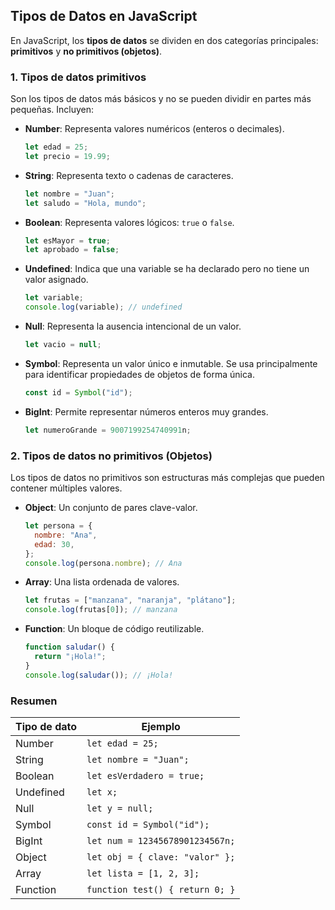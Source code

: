 ## Tipos de Datos en JavaScript

En JavaScript, los **tipos de datos** se dividen en dos categorías principales: **primitivos** y **no primitivos (objetos)**.

### **1. Tipos de datos primitivos**

Son los tipos de datos más básicos y no se pueden dividir en partes más pequeñas. Incluyen:

- **Number**: Representa valores numéricos (enteros o decimales).

  ```javascript
  let edad = 25;
  let precio = 19.99;
  ```

- **String**: Representa texto o cadenas de caracteres.

  ```javascript
  let nombre = "Juan";
  let saludo = "Hola, mundo";
  ```

- **Boolean**: Representa valores lógicos: `true` o `false`.

  ```javascript
  let esMayor = true;
  let aprobado = false;
  ```

- **Undefined**: Indica que una variable se ha declarado pero no tiene un valor asignado.

  ```javascript
  let variable;
  console.log(variable); // undefined
  ```

- **Null**: Representa la ausencia intencional de un valor.

  ```javascript
  let vacio = null;
  ```

- **Symbol**: Representa un valor único e inmutable. Se usa principalmente para identificar propiedades de objetos de forma única.

  ```javascript
  const id = Symbol("id");
  ```

- **BigInt**: Permite representar números enteros muy grandes.

  ```javascript
  let numeroGrande = 9007199254740991n;
  ```

### **2. Tipos de datos no primitivos (Objetos)**

Los tipos de datos no primitivos son estructuras más complejas que pueden contener múltiples valores.

- **Object**: Un conjunto de pares clave-valor.

  ```javascript
  let persona = {
    nombre: "Ana",
    edad: 30,
  };
  console.log(persona.nombre); // Ana
  ```

- **Array**: Una lista ordenada de valores.

  ```javascript
  let frutas = ["manzana", "naranja", "plátano"];
  console.log(frutas[0]); // manzana
  ```

- **Function**: Un bloque de código reutilizable.

  ```javascript
  function saludar() {
    return "¡Hola!";
  }
  console.log(saludar()); // ¡Hola!
  ```

### **Resumen**

| Tipo de dato | Ejemplo                         |
| ------------ | ------------------------------- |
| Number       | `let edad = 25;`                |
| String       | `let nombre = "Juan";`          |
| Boolean      | `let esVerdadero = true;`       |
| Undefined    | `let x;`                        |
| Null         | `let y = null;`                 |
| Symbol       | `const id = Symbol("id");`      |
| BigInt       | `let num = 12345678901234567n;` |
| Object       | `let obj = { clave: "valor" };` |
| Array        | `let lista = [1, 2, 3];`        |
| Function     | `function test() { return 0; }` |
